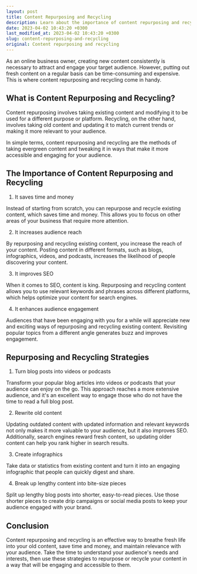 ```yaml
---
layout: post
title: Content Repurposing and Recycling
description: Learn about the importance of content repurposing and recycling for online businesses.
date: 2023-04-02 10:43:20 +0300
last_modified_at: 2023-04-02 10:43:20 +0300
slug: content-repurposing-and-recycling
original: Content repurposing and recycling
---
```

As an online business owner, creating new content consistently is necessary to attract and engage your target audience. However, putting out fresh content on a regular basis can be time-consuming and expensive. This is where content repurposing and recycling come in handy.

## What is Content Repurposing and Recycling?

Content repurposing involves taking existing content and modifying it to be used for a different purpose or platform. Recycling, on the other hand, involves taking old content and updating it to match current trends or making it more relevant to your audience.

In simple terms, content repurposing and recycling are the methods of taking evergreen content and tweaking it in ways that make it more accessible and engaging for your audience.

## The Importance of Content Repurposing and Recycling

1. It saves time and money

Instead of starting from scratch, you can repurpose and recycle existing content, which saves time and money. This allows you to focus on other areas of your business that require more attention.

2. It increases audience reach

By repurposing and recycling existing content, you increase the reach of your content. Posting content in different formats, such as blogs, infographics, videos, and podcasts, increases the likelihood of people discovering your content.

3. It improves SEO

When it comes to SEO, content is king. Repurposing and recycling content allows you to use relevant keywords and phrases across different platforms, which helps optimize your content for search engines.

4. It enhances audience engagement

Audiences that have been engaging with you for a while will appreciate new and exciting ways of repurposing and recycling existing content. Revisiting popular topics from a different angle generates buzz and improves engagement.

## Repurposing and Recycling Strategies

1. Turn blog posts into videos or podcasts

Transform your popular blog articles into videos or podcasts that your audience can enjoy on the go. This approach reaches a more extensive audience, and it's an excellent way to engage those who do not have the time to read a full blog post.

2. Rewrite old content

Updating outdated content with updated information and relevant keywords not only makes it more valuable to your audience, but it also improves SEO. Additionally, search engines reward fresh content, so updating older content can help you rank higher in search results.

3. Create infographics

Take data or statistics from existing content and turn it into an engaging infographic that people can quickly digest and share.

4. Break up lengthy content into bite-size pieces

Split up lengthy blog posts into shorter, easy-to-read pieces. Use those shorter pieces to create drip campaigns or social media posts to keep your audience engaged with your brand.

## Conclusion

Content repurposing and recycling is an effective way to breathe fresh life into your old content, save time and money, and maintain relevance with your audience. Take the time to understand your audience's needs and interests, then use these strategies to repurpose or recycle your content in a way that will be engaging and accessible to them.